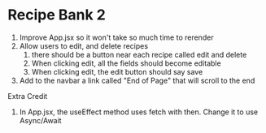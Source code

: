 # Recipe Bank 2

1. Improve App.jsx so it won't take so much time to rerender
1. Allow users to edit, and delete recipes
   1. there should be a button near each recipe called edit and delete
   1. When clicking edit, all the fields should become editable
   1. When clicking edit, the edit button should say save
1. Add to the navbar a link called "End of Page" that will scroll to the end

Extra Credit

1. In App.jsx, the useEffect method uses fetch with then. Change it to use Async/Await
